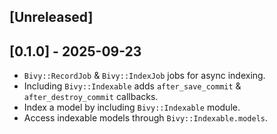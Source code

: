 ## [Unreleased]

## [0.1.0] - 2025-09-23

- `Bivy::RecordJob` & `Bivy::IndexJob` jobs for async indexing.
- Including `Bivy::Indexable` adds `after_save_commit` & `after_destroy_commit` callbacks.
- Index a model by including `Bivy::Indexable` module.
- Access indexable models through `Bivy::Indexable.models`.
